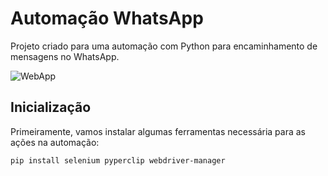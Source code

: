 # Automação WhatsApp

Projeto criado para uma automação com Python para encaminhamento de mensagens no WhatsApp.

![WebApp](https://miro.medium.com/v2/resize:fit:1400/1*ycIMlwgwicqlO6PcFRA-Iw.png)

## Inicialização

Primeiramente, vamos instalar algumas ferramentas necessária para as ações na automação:

```
pip install selenium pyperclip webdriver-manager
```
